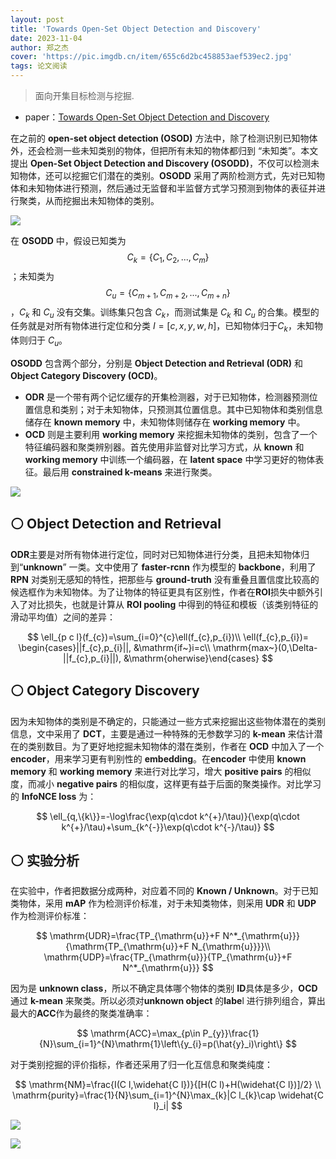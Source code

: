 ```yaml
---
layout: post
title: 'Towards Open-Set Object Detection and Discovery'
date: 2023-11-04
author: 郑之杰
cover: 'https://pic.imgdb.cn/item/655c6d2bc458853aef539ec2.jpg'
tags: 论文阅读
---
```


> 面向开集目标检测与挖掘.

- paper：[Towards Open-Set Object Detection and Discovery](https://arxiv.org/abs/2204.05604)

在之前的 **open-set object detection (OSOD)** 方法中，除了检测识别已知物体外，还会检测一些未知类别的物体，但把所有未知的物体都归到 “未知类”。本文提出 **Open-Set Object Detection and Discovery (OSODD)**，不仅可以检测未知物体，还可以挖掘它们潜在的类别。**OSODD** 采用了两阶检测方式，先对已知物体和未知物体进行预测，然后通过无监督和半监督方式学习预测到物体的表征并进行聚类，从而挖掘出未知物体的类别。

![](https://pic.imgdb.cn/item/655c6dcbc458853aef5554c6.jpg)

在 **OSODD** 中，假设已知类为 $$C_k = \{C_1, C_2,...,C_m\}$$；未知类为 $$C_u = \{C_{m+1}, C_{m+2}, ..., C_{m+n}\}$$，$C_k$ 和 $C_u$ 没有交集。训练集只包含 $C_k$，而测试集是 $C_k$ 和 $C_u$ 的合集。模型的任务就是对所有物体进行定位和分类 $I = [c, x, y, w, h]$，已知物体归于$C_k$，未知物体则归于 $C_u$。

**OSODD** 包含两个部分，分别是 **Object Detection and Retrieval (ODR)** 和 **Object Category Discovery (OCD)**。
- **ODR** 是一个带有两个记忆缓存的开集检测器，对于已知物体，检测器预测位置信息和类别；对于未知物体，只预测其位置信息。其中已知物体和类别信息储存在 **known memory** 中，未知物体则储存在 **working memory** 中。
- **OCD** 则是主要利用 **working memory** 来挖掘未知物体的类别，包含了一个特征编码器和聚类辨别器。首先使用非监督对比学习方式，从 **known** 和 **working memory** 中训练一个编码器，在 **latent space** 中学习更好的物体表征。最后用 **constrained k-means** 来进行聚类。

![](https://pic.imgdb.cn/item/655c6f42c458853aef59a09d.jpg)

## ⚪ Object Detection and Retrieval

**ODR**主要是对所有物体进行定位，同时对已知物体进行分类，且把未知物体归到“**unknown**” 一类。文中使用了 **faster-rcnn** 作为模型的 **backbone**，利用了 **RPN** 对类别无感知的特性，把那些与 **ground-truth** 没有重叠且置信度比较高的候选框作为未知物体。为了让物体的特征更具有区别性，作者在**ROI**损失中额外引入了对比损失，也就是计算从 **ROI pooling** 中得到的特征和模板（该类别特征的滑动平均值）之间的差异：

$$
\ell_{p c l}(f_{c})=\sum_{i=0}^{c}\ell(f_{c},p_{i})\\
\ell(f_{c},p_{i})=
    \begin{cases}||f_{c},p_{i}||, &\mathrm{if~}i=c\\ \mathrm{max~}(0,\Delta-||f_{c},p_{i}||), &\mathrm{oherwise}\end{cases}
$$

## ⚪ Object Category Discovery

因为未知物体的类别是不确定的，只能通过一些方式来挖掘出这些物体潜在的类别信息，文中采用了 **DCT**，主要是通过一种特殊的无参数学习的 **k-mean** 来估计潜在的类别数目。为了更好地挖掘未知物体的潜在类别，作者在 **OCD** 中加入了一个 **encoder**，用来学习更有判别性的 **embedding**。在**encoder** 中使用 **known memory** 和 **working memory** 来进行对比学习，增大 **positive pairs** 的相似度，而减小 **negative pairs** 的相似度，这样更有益于后面的聚类操作。对比学习的 **InfoNCE loss** 为：

$$
\ell_{q,\{k\}}=-\log\frac{\exp(q\cdot k^{+}/\tau)}{\exp(q\cdot k^{+}/\tau)+\sum_{k^{-}}\exp(q\cdot k^{-}/\tau)}
$$

## ⚪ 实验分析

在实验中，作者把数据分成两种，对应着不同的 **Known / Unknown**。对于已知类物体，采用 **mAP** 作为检测评价标准，对于未知类物体，则采用 **UDR** 和 **UDP** 作为检测评价标准：

$$
\mathrm{UDR}=\frac{TP_{\mathrm{u}}+F N^*_{\mathrm{u}}}{\mathrm{TP_{\mathrm{u}}+F N_{\mathrm{u}}}}\\
\mathrm{UDP}=\frac{TP_{\mathrm{u}}}{TP_{\mathrm{u}}+F N^*_{\mathrm{u}}}
$$

因为是 **unknown class**，所以不确定具体哪个物体的类别 **ID**具体是多少，**OCD**通过 **k-mean** 来聚类。所以必须对**unknown object** 的**labe**l 进行排列组合，算出最大的**ACC**作为最终的聚类准确率：

$$
\mathrm{ACC}=\max_{p\in P_{y}}\frac{1}{N}\sum_{i=1}^{N}\mathrm{1}\left\{y_{i}=p(\hat{y}_i)\right\}
$$

对于类别挖掘的评价指标，作者还采用了归一化互信息和聚类纯度：

$$
\mathrm{NM}=\frac{I(C l,\widehat{C l})}{[H(C l)+H(\widehat{C l})]/2} \\
\mathrm{purity}=\frac{1}{N}\sum_{i=1}^{N}\max_{k}|C l_{k}\cap \widehat{C l}_i|
$$

![](https://pic.imgdb.cn/item/655c7447c458853aef68d01a.jpg)

![](https://pic.imgdb.cn/item/655c7467c458853aef692e7a.jpg)